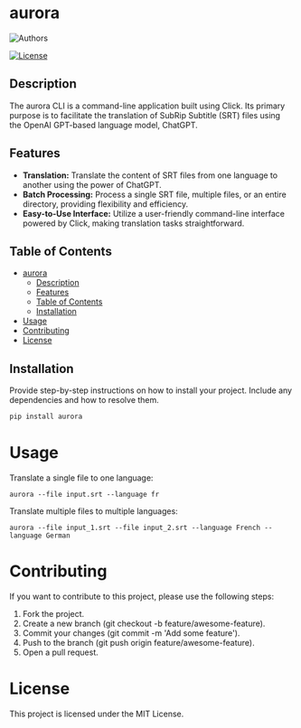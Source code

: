 # aurora
![Authors](https://kajabi-storefronts-production.kajabi-cdn.com/kajabi-storefronts-production/file-uploads/themes/2149113237/settings_images/4adb13d-824c-454-a5c-72b2c6f06e1_Arjan_Codes_-_FInal_Files.png)

[![License](https://img.shields.io/badge/License-MIT-blue.svg)](LICENSE)

## Description

The aurora CLI is a command-line application built using Click. Its primary purpose is to facilitate the translation of SubRip Subtitle (SRT) files using the OpenAI GPT-based language model, ChatGPT.

## Features

- **Translation:** Translate the content of SRT files from one language to another using the power of ChatGPT.
- **Batch Processing:** Process a single SRT file, multiple files, or an entire directory, providing flexibility and efficiency.
- **Easy-to-Use Interface:** Utilize a user-friendly command-line interface powered by Click, making translation tasks straightforward.

## Table of Contents

- [aurora](#aurora)
  - [Description](#description)
  - [Features](#features)
  - [Table of Contents](#table-of-contents)
  - [Installation](#installation)
- [Usage](#usage)
- [Contributing](#contributing)
- [License](#license)

## Installation

Provide step-by-step instructions on how to install your project. Include any dependencies and how to resolve them.

```bash
pip install aurora
```

# Usage

Translate a single file to one language:

```
aurora --file input.srt --language fr 
```

Translate multiple files to multiple languages:

```
aurora --file input_1.srt --file input_2.srt --language French --language German 
```

# Contributing
If you want to contribute to this project, please use the following steps:

1. Fork the project.
2. Create a new branch (git checkout -b feature/awesome-feature).
3. Commit your changes (git commit -m 'Add some feature').
4. Push to the branch (git push origin feature/awesome-feature).
5. Open a pull request.

# License
This project is licensed under the MIT License.








